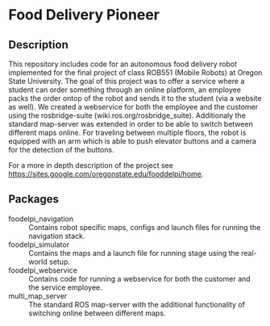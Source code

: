# Food Delivery Pioneer

## Description
This repository includes code for an autonomous food delivery robot implemented for the final project of class ROB551 (Mobile Robots) at Oregon State University. The goal of this project was to offer a service where a student can order something through an online platform, an employee packs the order ontop of the robot and sends it to the student (via a website as well). We created a webservice for both the employee and the customer using the rosbridge-suite (wiki.ros.org/rosbridge_suite). Additionaly the standard map-server was extended in order to be able to switch between different maps online. For traveling between multiple floors, the robot is equipped with an arm which is able to push elevator buttons and a camera for the detection of the buttons.

For a more in depth description of the project see https://sites.google.com/oregonstate.edu/fooddelpi/home.

## Packages

<dl>
  <dt>foodelpi_navigation</dt>
  <dd>Contains robot specific maps, configs and launch files for running the navigation stack.</dd>

  <dt>foodelpi_simulator</dt>
  <dd>Contains the maps and a launch file for running stage using the real-world setup.</dd>
  
  <dt>foodelpi_webservice</dt>
  <dd>Contains code for running a webservice for both the customer and the service employee.</dd>
  
  <dt>multi_map_server</dt>
  <dd>The standard ROS map-server with the additional functionality of switching online between different maps.</dd>
</dl>
